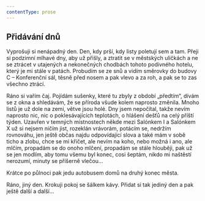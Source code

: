 ```yaml
---
contentType: prose
---
```


## Přidávání dnů

Vyprošuji si nenápadný den. Den, kdy prší, kdy listy poletují sem a tam. Přeji si podzimní mlhavé dny, aby už přišly, a ztratit se v městských uličkách a ne se ztrácet v utajených a nekonečných chodbách tohoto podivného hotelu, který je mi stále v patách. Probudím se ze snů a vidím směrovky do budovy C – Konferenční sál, těsně před nosem a pak vlevo a za roh, a pak se to zas všechno ztrácí.

Ráno si vařím čaj. Pojídám sušenky, které tu zbyly z období „předtím“, dívám se z okna a shledávám, že se příroda všude kolem naprosto změnila. Mnoho listů je už dole na zemi, větve jsou holé. Dny jsem nepočítal, takže nevím naprosto nic, nic o poklesávajících teplotách, o hlášení dešťů na celý příští týden. Uzavřen v temných místnostech někde mezi Salónkem I a Salónkem X už si nejsem ničím jist, rozeklán vrávorám, potácím se, nedržím rovnováhu, jen ještě občas najdu odpovídající slova a také mám v sobě ticho a zlobu, chce se mi křičet, ale nevím na koho, nebo možná i ano, ale mlčím, propadám se do onoho mlčení, propadám se stále hlouběji, pak už se jen modlím, aby tomu všemu byl konec, cosi šeptám, nikdo mi naštěstí nerozumí, minuty se příšerně vlečou…

Krátce po půlnoci pak jedu autobusem domů na druhý konec města.

Ráno, jiný den. Krokuji pokoj se šálkem kávy. Přidat si tak jediný den a pak ještě další a další…
